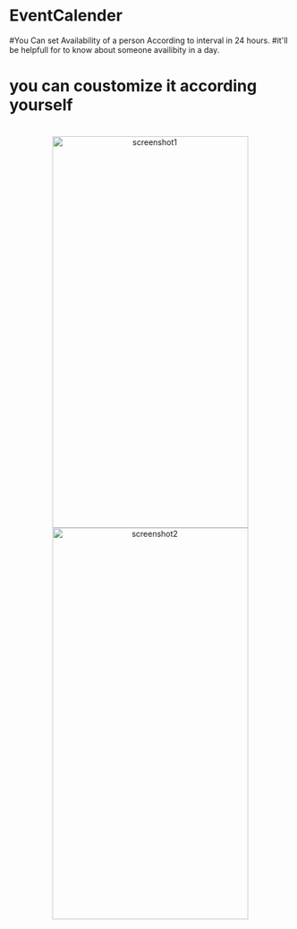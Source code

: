 # EventCalender

#You Can set Availability of a person According to interval in 24 hours.
#it'll be helpfull for  to know about someone availibity in a day.

# you can coustomize it according yourself
#


<p align="center">
  <img src="http://server.myspace-shack.com/d23/926788c0-b225-4d44-a418-723af8201059.png" height="700" width="350" title="screenshot1">
  <img src="http://server.myspace-shack.com/d23/56b239aa-43f0-4645-af41-8b1b60ba7dd5.png" height="700" width="350" title="screenshot2">
</p>

